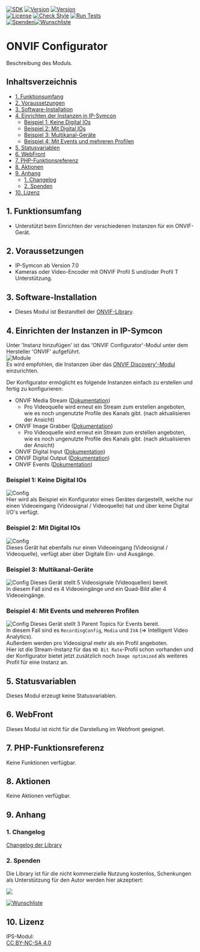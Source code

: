 [![SDK](https://img.shields.io/badge/Symcon-PHPModul-red.svg)](https://www.symcon.de/service/dokumentation/entwicklerbereich/sdk-tools/sdk-php/)
[![Version](https://img.shields.io/badge/Modul%20Version-2.12-blue.svg)](https://community.symcon.de/t/modul-onvif-profil-s-fuer-ip-kameras-und-encoder/52036)
[![Version](https://img.shields.io/badge/Symcon%20Version-7.0%20%3E-green.svg)](https://www.symcon.de/service/dokumentation/installation/migrationen/v60-v61-q1-2022/)  
[![License](https://img.shields.io/badge/License-CC%20BY--NC--SA%204.0-green.svg)](https://creativecommons.org/licenses/by-nc-sa/4.0/)
[![Check Style](https://github.com/Nall-chan/ONVIF/workflows/Check%20Style/badge.svg)](https://github.com/Nall-chan/ONVIF/actions)
[![Run Tests](https://github.com/Nall-chan/ONVIF/workflows/Run%20Tests/badge.svg)](https://github.com/Nall-chan/ONVIF/actions)  
[![Spenden](https://www.paypalobjects.com/de_DE/DE/i/btn/btn_donate_SM.gif)](#2-spenden)[![Wunschliste](https://img.shields.io/badge/Wunschliste-Amazon-ff69fb.svg)](#2-spenden)  

# ONVIF Configurator  <!-- omit in toc -->
Beschreibung des Moduls.

## Inhaltsverzeichnis <!-- omit in toc -->

- [1. Funktionsumfang](#1-funktionsumfang)
- [2. Voraussetzungen](#2-voraussetzungen)
- [3. Software-Installation](#3-software-installation)
- [4. Einrichten der Instanzen in IP-Symcon](#4-einrichten-der-instanzen-in-ip-symcon)
  - [Beispiel 1: Keine Digital IOs](#beispiel-1-keine-digital-ios)
  - [Beispiel 2: Mit Digital IOs](#beispiel-2-mit-digital-ios)
  - [Beispiel 3: Multikanal-Geräte](#beispiel-3-multikanal-geräte)
  - [Beispiel 4: Mit Events und mehreren Profilen](#beispiel-4-mit-events-und-mehreren-profilen)
- [5. Statusvariablen](#5-statusvariablen)
- [6. WebFront](#6-webfront)
- [7. PHP-Funktionsreferenz](#7-php-funktionsreferenz)
- [8. Aktionen](#8-aktionen)
- [9. Anhang](#9-anhang)
  - [1. Changelog](#1-changelog)
  - [2. Spenden](#2-spenden)
- [10. Lizenz](#10-lizenz)

## 1. Funktionsumfang

* Unterstützt beim Einrichten der verschiedenen Instanzen für ein ONVIF-Gerät.  

## 2. Voraussetzungen

* IP-Symcon ab Version 7.0
* Kameras oder Video-Encoder mit ONVIF Profil S und/oder Profil T Unterstützung.  

## 3. Software-Installation

* Dieses Modul ist Bestandteil der [ONVIF-Library](../README.md#3-software-installation).    

## 4. Einrichten der Instanzen in IP-Symcon

 Unter 'Instanz hinzufügen' ist das 'ONVIF Configurator'-Modul unter dem Hersteller 'ONVIF' aufgeführt.  
 ![Module](../imgs/Module.png)  
 Es wird empfohlen, die Instanzen über das [ONVIF Discovery'-Modul](../ONVIF%20Discovery/README.md) einzurichten.  

 Der Konfigurator ermöglicht es folgende Instanzen einfach zu erstellen und fertig zu konfigurieren:

- ONVIF Media Stream ([Dokumentation](../ONVIF%20Media%20Stream/README.md))  
  - Pro Videoquelle wird erneut ein Stream zum erstellen angeboten, wie es noch ungenutzte Profile des Kanals gibt. (nach aktualisieren der Ansicht)  
- ONVIF Image Grabber ([Dokumentation](../ONVIF%20Image%20Grabber/README.md))
  - Pro Videoquelle wird erneut ein Stream zum erstellen angeboten, wie es noch ungenutzte Profile des Kanals gibt. (nach aktualisieren der Ansicht)  
- ONVIF Digital Input ([Dokumentation](../ONVIF%20Digital%20Input/README.md))
- ONVIF Digital Output ([Dokumentation](../ONVIF%20Digital%20Output/README.md))
- ONVIF Events ([Dokumentation](../ONVIF%20Events/README.md))

### Beispiel 1: Keine Digital IOs   
![Config](imgs/Config1.png)  
Hier wird als Beispiel ein Konfigurator eines Gerätes dargestellt, welche nur einen Videoeingang (Videosignal / Videoquelle) hat und über keine Digital I/O's verfügt.  

### Beispiel 2: Mit Digital IOs
![Config](imgs/Config2.png)  
Dieses Gerät hat ebenfalls nur einen Videoeingang (Videosignal / Videoquelle), verfügt aber über Digitale Ein- und Ausgänge.  

### Beispiel 3: Multikanal-Geräte
![Config](imgs/Config3.png)
Dieses Gerät stellt 5 Videosignale (Videoquellen) bereit.  
In diesem Fall sind es 4 Videoeingänge und ein Quad-Bild aller 4 Videoeingänge.

### Beispiel 4: Mit Events und mehreren Profilen
![Config](imgs/Config4.png)
Dieses Gerät stellt 3 Parent Topics für Events bereit.  
In diesem Fall sind es `RecordingConfig`, `Media` und `IVA` (=> Intelligent Video Analytics).  
Außerdem werden pro Videosignal mehr als ein Profil angeboten.  
Hier ist die Stream-Instanz für das `HD Bit Rate`-Profil schon vorhanden und der Konfigurator bietet jetzt zusätzlich noch `Image optimized` als weiteres Profil für eine Instanz an.  

## 5. Statusvariablen

Dieses Modul erzeugt keine Statusvariablen.  

## 6. WebFront

Dieses Modul ist nicht für die Darstellung im Webfront geeignet.  

## 7. PHP-Funktionsreferenz

Keine Funktionen verfügbar. 

## 8. Aktionen

Keine Aktionen verfügbar.

## 9. Anhang

### 1. Changelog

[Changelog der Library](../README.md#2-changelog)

### 2. Spenden

Die Library ist für die nicht kommerzielle Nutzung kostenlos, Schenkungen als Unterstützung für den Autor werden hier akzeptiert:  

<a href="https://www.paypal.com/donate?hosted_button_id=G2SLW2MEMQZH2" target="_blank"><img src="https://www.paypalobjects.com/de_DE/DE/i/btn/btn_donate_LG.gif" border="0" /></a>  

[![Wunschliste](https://img.shields.io/badge/Wunschliste-Amazon-ff69fb.svg)](https://www.amazon.de/hz/wishlist/ls/YU4AI9AQT9F?ref_=wl_share) 

## 10. Lizenz

  IPS-Modul:  
  [CC BY-NC-SA 4.0](https://creativecommons.org/licenses/by-nc-sa/4.0/)  
